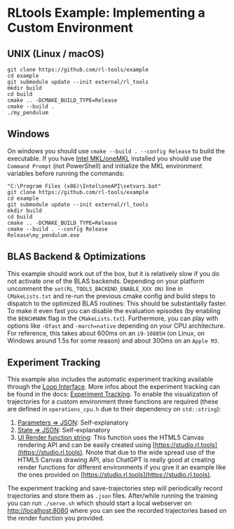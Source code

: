 # RLtools Example: Implementing a Custom Environment

## UNIX (Linux / macOS)
```
git clone https://github.com/rl-tools/example
cd example
git submodule update --init external/rl_tools
mkdir build
cd build
cmake .. -DCMAKE_BUILD_TYPE=Release
cmake --build .
./my_pendulum
```



## Windows
On windows you should use `cmake --build . --config Release` to build the executable. If you have [Intel MKL/oneMKL](https://www.intel.com/content/www/us/en/developer/tools/oneapi/onemkl-download.html) installed you should use the `Command Prompt` (not PowerShell) and initialize the MKL environment variables before running the commands:

```
"C:\Program Files (x86)\Intel\oneAPI\setvars.bat"
git clone https://github.com/rl-tools/example
cd example
git submodule update --init external/rl_tools
mkdir build
cd build
cmake .. -DCMAKE_BUILD_TYPE=Release
cmake --build . --config Release
Release\my_pendulum.exe
```

## BLAS Backend & Optimizations

This example should work out of the box, but it is relatively slow if you do not activate one of the BLAS backends. Depending on your platform uncomment the `set(RL_TOOLS_BACKEND_ENABLE_XXX ON)` line in `CMakeLists.txt` and re-run the previous cmake config and build steps to dispatch to the optimized BLAS routines:
This should be substantially faster. To make it even fast you can disable the evaluation episodes (by enabling the `BENCHMARK` flag in the `CMakeLists.txt`). Furthermore, you can play with options like `-Ofast` and `-march=native` depending on your CPU architecture. For reference, this takes about 600ms on an `i9-10885H` (on Linux, on Windows around 1.5s for some reason) and about 300ms on an `Apple M3`.


## Experiment Tracking

This example also includes the automatic experiment tracking available through the [Loop Interface](https://docs.rl.tools/07-The%20Loop%20Interface.html). More infos about the experiment tracking can be found in the docs: [Experiment Tracking](https://docs.rl.tools/10-Experiment%20Tracking.html). To enable the visualization of trajectories for a custom environment three functions are required (these are defined in `operations_cpu.h` due to their dependency on `std::string`):
1. [Parameters => JSON](https://github.com/rl-tools/example/blob/39acaa5b5402eacf5c2cab7b2e96db71f2ea110f/include/my_pendulum/operations_cpu.h#L3): Self-explanatory
2. [State => JSON](https://github.com/rl-tools/example/blob/39acaa5b5402eacf5c2cab7b2e96db71f2ea110f/include/my_pendulum/operations_cpu.h#L8): Self-explanatory
3. [UI Render function string](https://github.com/rl-tools/example/blob/39acaa5b5402eacf5c2cab7b2e96db71f2ea110f/include/my_pendulum/operations_cpu.h#L16): This function uses the HTML5 Canvas rendering API and can be easily created using [https://studio.rl.tools](https://studio.rl.tools). Nnote that due to the wide spread use of the HTML5 Canvas drawing API, also ChatGPT is really good at creating render functions for different environments if you give it an example like the ones provided on [https://studio.rl.tools](https://studio.rl.tools).

The experiment tracking and save-trajectories step will periodically record trajectories and store them as `.json` files. After/while running the training you can run `./serve.sh` which should start a local webserver on [http://localhost:8080](http://localhost:8080) where you can see the recorded trajectories based on the render function you provided.